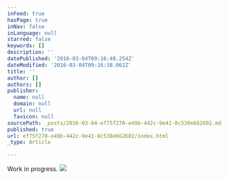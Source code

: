 ```yaml
---
inFeed: true
hasPage: true
inNav: false
inLanguage: null
starred: false
keywords: []
description: ''
datePublished: '2016-03-04T09:16:40.254Z'
dateModified: '2016-03-04T09:16:38.062Z'
title: ''
author: []
authors: []
publisher:
  name: null
  domain: null
  url: null
  favicon: null
sourcePath: _posts/2016-03-04-ef75f270-e49b-442c-9e41-8c538e662602.md
published: true
url: ef75f270-e49b-442c-9e41-8c538e662602/index.html
_type: Article

---
```

Work in progress.
![](https://the-grid-user-content.s3-us-west-2.amazonaws.com/0c49cac3-fd79-43c1-90c0-0524f4e3af17.png)